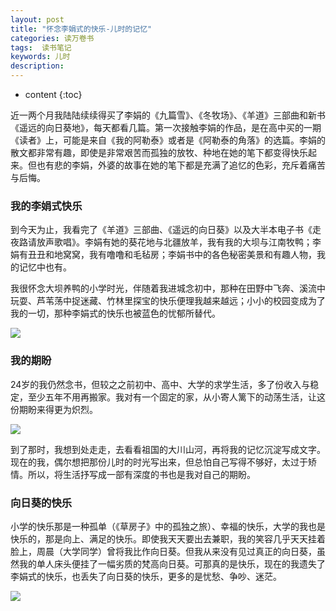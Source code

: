 ```yaml
---
layout: post
title: "怀念李娟式的快乐-儿时的记忆"
categories: 读万卷书
tags:  读书笔记 
keywords: 儿时
description: 
---
```


* content
{:toc}


近一两个月我陆陆续续得买了李娟的《九篇雪》、《冬牧场》、《羊道》三部曲和新书《遥远的向日葵地》，每天都看几篇。第一次接触李娟的作品，是在高中买的一期《读者》上，可能是来自《我的阿勒泰》或者是《阿勒泰的角落》的选篇。李娟的散文都非常有趣，即使是非常艰苦而孤独的放牧、种地在她的笔下都变得快乐起来。但也有悲的李娟，外婆的故事在她的笔下都是充满了追忆的色彩，充斥着痛苦与后悔。



### 我的李娟式快乐

到今天为止，我看完了《羊道》三部曲、《遥远的向日葵》以及大半本电子书《走夜路请放声歌唱》。李娟有她的葵花地与北疆放羊，我有我的大坝与江南牧鸭；李娟有丑丑和地窝窝，我有噜噜和毛毡房；李娟书中的各色秘密美景和有趣人物，我的记忆中也有。

我很怀念大坝养鸭的小学时光，伴随着我进城念初中，那种在田野中飞奔、溪流中玩耍、芦苇荡中捉迷藏、竹林里探宝的快乐便理我越来越远；小小的校园变成为了我的一切，那种李娟式的快乐也被蓝色的忧郁所替代。

![](http://o7zaxp1i2.bkt.clouddn.com/1515919947433.jpg)

### 我的期盼

24岁的我仍然念书，但较之之前初中、高中、大学的求学生活，多了份收入与稳定，至少五年不用再搬家。我对有一个固定的家，从小寄人篱下的动荡生活，让这份期盼来得更为炽烈。

![](http://o7zaxp1i2.bkt.clouddn.com/1515919597710.jpg)

到了那时，我想到处走走，去看看祖国的大川山河，再将我的记忆沉淀写成文字。现在的我，偶尔想把那份儿时的时光写出来，但总怕自己写得不够好，太过于矫情。所以，将生活抒写成一部有深度的书也是我对自己的期盼。

### 向日葵的快乐

小学的快乐那是一种孤单（《草房子》中的孤独之旅）、幸福的快乐，大学的我也是快乐的，那是向上、满足的快乐。即使我天天要出去兼职，我的笑容几乎天天挂着脸上，周晨（大学同学）曾将我比作向日葵。但我从来没有见过真正的向日葵，虽然我的单人床头便挂了一幅劣质的梵高向日葵。可那真的是快乐，现在的我遗失了李娟式的快乐，也丢失了向日葵的快乐，更多的是忧愁、争吵、迷茫。

![](http://o7zaxp1i2.bkt.clouddn.com/timg.jpg)